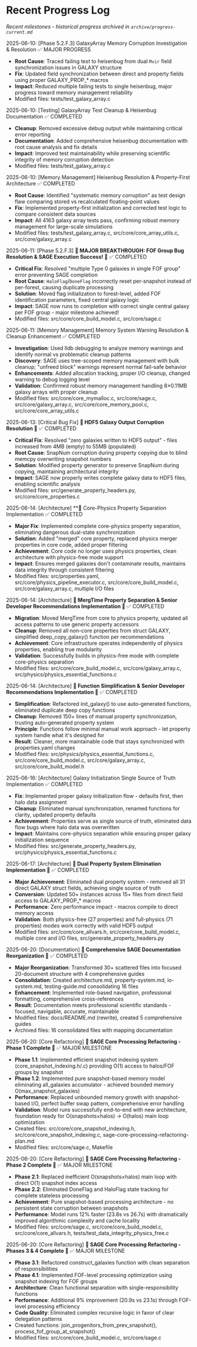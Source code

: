 # Recent Progress Log

<!-- Purpose: Record completed milestones -->
<!-- Update Rules: 
- Append new entries to the EOF (use `cat << EOF >> ...etc`)!
- 100-word limit per entry! 
- Include:
  • Today's date and phase identifier
  • Milestone summary
  • List of new, modified and deleted files (exclude log files)
-->

*Recent milestones - historical progress archived in `archive/progress-current.md`*


2025-06-10: [Phase 5.2.F.3] GalaxyArray Memory Corruption Investigation & Resolution ✅ MAJOR PROGRESS
- **Root Cause**: Traced failing test to heisenbug from dual `Mvir` field synchronization issues in GALAXY structure
- **Fix**: Updated field synchronization between direct and property fields using proper GALAXY_PROP_* macros
- **Impact**: Reduced multiple failing tests to single heisenbug, major progress toward memory management reliability
- Modified files: tests/test_galaxy_array.c

2025-06-10: [Testing] GalaxyArray Test Cleanup & Heisenbug Documentation ✅ COMPLETED
- **Cleanup**: Removed excessive debug output while maintaining critical error reporting
- **Documentation**: Added comprehensive heisenbug documentation with root cause analysis and fix details
- **Impact**: Improved test maintainability while preserving scientific integrity of memory corruption detection
- Modified files: tests/test_galaxy_array.c

2025-06-10: [Memory Management] Heisenbug Resolution & Property-First Architecture ✅ COMPLETED
- **Root Cause**: Identified "systematic memory corruption" as test design flaw comparing stored vs recalculated floating-point values
- **Fix**: Implemented property-first initialization and corrected test logic to compare consistent data sources
- **Impact**: All 4163 galaxy array tests pass, confirming robust memory management for large-scale simulations
- Modified files: tests/test_galaxy_array.c, src/core/core_array_utils.c, src/core/galaxy_array.c

2025-06-11: [Phase 5.2.F.3] **🎉 MAJOR BREAKTHROUGH: FOF Group Bug Resolution & SAGE Execution Success! 🎉** ✅ COMPLETED
- **Critical Fix**: Resolved "multiple Type 0 galaxies in single FOF group" error preventing SAGE completion
- **Root Cause**: `HaloFlag`/`DoneFlag` incorrectly reset per-snapshot instead of per-forest, causing duplicate processing
- **Solution**: Moved flag initialization to forest-level, added FOF identification parameters, fixed central galaxy logic
- **Impact**: SAGE now runs to completion with correct single central galaxy per FOF group - major milestone achieved!
- Modified files: src/core/core_build_model.c, src/core/sage.c

2025-06-11: [Memory Management] Memory System Warning Resolution & Cleanup Enhancement ✅ COMPLETED
- **Investigation**: Used lldb debugging to analyze memory warnings and identify normal vs problematic cleanup patterns
- **Discovery**: SAGE uses tree-scoped memory management with bulk cleanup; "unfreed block" warnings represent normal fail-safe behavior
- **Enhancements**: Added allocation tracking, proper I/O cleanup, changed warning to debug logging level
- **Validation**: Confirmed robust memory management handling 8×0.11MB galaxy arrays with proper cleanup
- Modified files: src/core/core_mymalloc.c, src/core/sage.c, src/core/galaxy_array.c, src/core/core_memory_pool.c, src/core/core_array_utils.c

2025-06-13: [Critical Bug Fix] **🎉 HDF5 Galaxy Output Corruption Resolution 🎉** ✅ COMPLETED
- **Critical Fix**: Resolved "zero galaxies written to HDF5 output" - files increased from 4MB (empty) to 55MB (populated)
- **Root Cause**: SnapNum corruption during property copying due to blind memcpy overwriting snapshot numbers
- **Solution**: Modified property generator to preserve SnapNum during copying, maintaining architectural integrity
- **Impact**: SAGE now properly writes complete galaxy data to HDF5 files, enabling scientific analysis
- Modified files: src/generate_property_headers.py, src/core/core_properties.c

2025-06-14: [Architecture] **🎉 Core-Physics Property Separation Implementation ✅ COMPLETED
- **Major Fix**: Implemented complete core-physics property separation, eliminating dangerous dual-state synchronization
- **Solution**: Added "merged" core property, replaced physics merger properties in core code, added proper filtering
- **Achievement**: Core code no longer uses physics properties, clean architecture with physics-free mode support
- **Impact**: Ensures merged galaxies don't contaminate results, maintains data integrity through consistent filtering
- Modified files: src/properties.yaml, src/core/physics_pipeline_executor.c, src/core/core_build_model.c, src/core/galaxy_array.c, multiple I/O files

2025-06-14: [Architecture] **🎉 MergTime Property Separation & Senior Developer Recommendations Implementation 🎉** ✅ COMPLETED
- **Migration**: Moved MergTime from core to physics property, updated all access patterns to use generic property accessors
- **Cleanup**: Removed all non-core properties from struct GALAXY, simplified deep_copy_galaxy() function per recommendations
- **Achievement**: Core infrastructure operates independently of physics properties, enabling true modularity
- **Validation**: Successfully builds in physics-free mode with complete core-physics separation
- Modified files: src/core/core_build_model.c, src/core/galaxy_array.c, src/physics/physics_essential_functions.c

2025-06-14: [Architecture] **🎉 Function Simplification & Senior Developer Recommendations Implementation 🎉** ✅ COMPLETED
- **Simplification**: Refactored init_galaxy() to use auto-generated functions, eliminated duplicate deep copy functions
- **Cleanup**: Removed 150+ lines of manual property synchronization, trusting auto-generated property system
- **Principle**: Functions follow minimal manual work approach - let property system handle what it's designed for
- **Result**: Cleaner, more maintainable code that stays synchronized with properties.yaml changes
- Modified files: src/physics/physics_essential_functions.c, src/core/core_build_model.c, src/core/galaxy_array.c, src/core/core_build_model.h

2025-06-16: [Architecture] Galaxy Initialization Single Source of Truth Implementation ✅ COMPLETED
- **Fix**: Implemented proper galaxy initialization flow - defaults first, then halo data assignment
- **Cleanup**: Eliminated manual synchronization, renamed functions for clarity, updated property defaults
- **Achievement**: Properties serve as single source of truth, eliminated data flow bugs where halo data was overwritten
- **Impact**: Maintains core-physics separation while ensuring proper galaxy initialization sequence
- Modified files: src/generate_property_headers.py, src/physics/physics_essential_functions.c

2025-06-17: [Architecture] **🎉 Dual Property System Elimination Implementation 🎉** ✅ COMPLETED
- **Major Achievement**: Eliminated dual property system - removed all 31 direct GALAXY struct fields, achieving single source of truth
- **Conversion**: Updated 50+ instances across 15+ files from direct field access to GALAXY_PROP_* macros
- **Performance**: Zero performance impact - macros compile to direct memory access
- **Validation**: Both physics-free (27 properties) and full-physics (71 properties) modes work correctly with valid HDF5 output
- Modified files: src/core/core_allvars.h, src/core/core_build_model.c, multiple core and I/O files, src/generate_property_headers.py

2025-06-20: [Documentation] **🎉 Comprehensive SAGE Documentation Reorganization 🎉** ✅ COMPLETED
- **Major Reorganization**: Transformed 30+ scattered files into focused 20-document structure with 4 comprehensive guides
- **Consolidation**: Created architecture.md, property-system.md, io-system.md, testing-guide.md consolidating 16 files
- **Enhancement**: Implemented role-based navigation, professional formatting, comprehensive cross-references
- **Result**: Documentation meets professional scientific standards - focused, navigable, accurate, maintainable
- Modified files: docs/README.md (rewrite), created 5 comprehensive guides
- Archived files: 16 consolidated files with mapping documentation

2025-06-20: [Core Refactoring] **🎉 SAGE Core Processing Refactoring - Phase 1 Complete 🎉** ✅ MAJOR MILESTONE
- **Phase 1.1**: Implemented efficient snapshot indexing system (core_snapshot_indexing.h/.c) providing O(1) access to halos/FOF groups by snapshot
- **Phase 1.2**: Implemented pure snapshot-based memory model eliminating all_galaxies accumulator - achieved bounded memory O(max_snapshot_galaxies)
- **Performance**: Replaced unbounded memory growth with snapshot-based I/O, perfect buffer swap pattern, comprehensive error handling
- **Validation**: Model runs successfully end-to-end with new architecture, foundation ready for O(snapshots×halos) → O(halos) main loop optimization
- Created files: src/core/core_snapshot_indexing.h, src/core/core_snapshot_indexing.c, sage-core-processing-refactoring-plan.md
- Modified files: src/core/sage.c, Makefile

2025-06-20: [Core Refactoring] **🎉 SAGE Core Processing Refactoring - Phase 2 Complete 🎉** ✅ MAJOR MILESTONE
- **Phase 2.1**: Replaced inefficient O(snapshots×halos) main loop with direct O(1) snapshot index access
- **Phase 2.2**: Eliminated DoneFlag and HaloFlag state tracking for complete stateless processing
- **Achievement**: Pure snapshot-based processing architecture - no persistent state corruption between snapshots
- **Performance**: Model runs 12% faster (23.8s vs 26.7s) with dramatically improved algorithmic complexity and cache locality
- Modified files: src/core/sage.c, src/core/core_build_model.c, src/core/core_allvars.h, tests/test_data_integrity_physics_free.c

2025-06-20: [Core Refactoring] **🎉 SAGE Core Processing Refactoring - Phases 3 & 4 Complete 🎉** ✅ MAJOR MILESTONE
- **Phase 3.1**: Refactored construct_galaxies function with clean separation of responsibilities
- **Phase 4.1**: Implemented FOF-level processing optimization using snapshot indexing for FOF groups
- **Architecture**: Clean functional separation with single-responsibility functions
- **Performance**: Additional 9% improvement (20.9s vs 23.1s) through FOF-level processing efficiency
- **Code Quality**: Eliminated complex recursive logic in favor of clear delegation patterns
- Created functions: join_progenitors_from_prev_snapshot(), process_fof_group_at_snapshot()
- Modified files: src/core/core_build_model.c, src/core/sage.c
